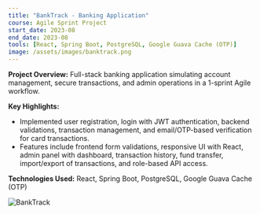 ```yaml
---
title: "BankTrack - Banking Application"
course: Agile Sprint Project
start_date: 2023-08
end_date: 2023-08
tools: [React, Spring Boot, PostgreSQL, Google Guava Cache (OTP)]
image: /assets/images/banktrack.png
---
```


**Project Overview:**
Full-stack banking application simulating account management, secure transactions, and admin operations in a 1-sprint Agile workflow.

**Key Highlights:**
- Implemented user registration, login with JWT authentication, backend validations, transaction management, and email/OTP-based verification for card transactions.
- Features include frontend form validations, responsive UI with React, admin panel with dashboard, transaction history, fund transfer, import/export of transactions, and role-based API access.

**Technologies Used:**
React, Spring Boot, PostgreSQL, Google Guava Cache (OTP)

![BankTrack](/assets/images/banktrack.png)
